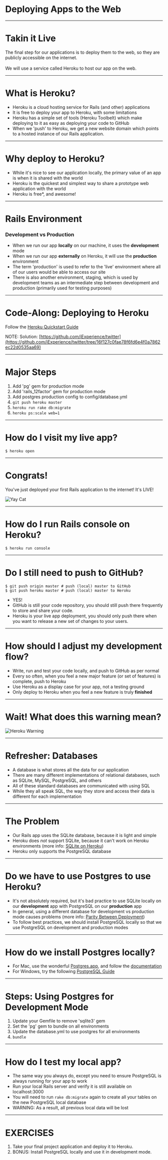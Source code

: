 # Deploying Apps to the Web

---
# Takin it Live

The final step for our applications is to deploy them to the web, so they are publicly accessible on the internet.
<br/><br/>
We will use a service called Heroku to host our app on the web.

---

# What is Heroku?

* Heroku is a cloud hosting service for Rails (and other) applications
* It is free to deploy your app to Heroku, with some limitations
* Heroku has a simple set of tools (Heroku Toolbelt) which make deploying to it as easy as deploying your code to GitHub
* When we 'push' to Heroku, we get a new website domain which points to a hosted instance of our Rails application.

---

# Why deploy to Heroku?

* While it's nice to see our application locally, the primary value of an app is when it is shared with the world
* Heroku is the quickest and simplest way to share a prototype web application with the world
* Heroku is free*, and awesome!

---
# Rails Environment
### Development vs Production

* When we run our app __locally__ on our machine, it uses the __development__ mode
* When we run our app __externally__ on Heroku, it will use the __production__ environment
* The term 'production' is used to refer to the 'live' environment where all of our users would be able to access our site
* There is also another environment, staging, which is used by development teams as an intermediate step between development and production (primarily used for testing purposes)

---

# Code-Along: Deploying to Heroku

Follow the [Heroku Quickstart Guide](https://devcenter.heroku.com/articles/quickstart)

NOTE:
Solution: [https://github.com/iExperience/twitter](https://github.com/iExperience/twitter/tree/16f127c0fae78f6fd6e4f0a7862ec22d0535aa69)

---

# Major Steps

1. Add 'pg' gem for production mode
2. Add 'rails_12factor' gem for production mode
3. Add postgres production config to config/database.yml
4. ```git push heroku master```
5. ```heroku run rake db:migrate```
6. ```heroku ps:scale web=1```

---
# How do I visit my live app?

```$ heroku open```

---
# Congrats!

You've just deployed your first Rails application to the internet! It's LIVE!

![Yay Cat](/images/slides/16A/yay_cat.png)

---
# How do I run Rails console on Heroku?

```$ heroku run console```

---
# Do I still need to push to GitHub?

```
$ git push origin master # push (local) master to GitHub
$ git push heroku master # push (local) master to Heroku
```

* YES!
* GitHub is still your code repository, you should still push there frequently to store and share your code.
* Heroku is your live app deployment, you should only push there when you want to release a new set of changes to your users.

---
# How should I adjust my development flow?

* Write, run and test your code locally, and push to GitHub as per normal
* Every so often, when you feel a new major feature (or set of features) is complete, push to Heroku
* Use Heroku as a display case for your app, not a testing ground
* Only deploy to Heroku when you feel a new feature is truly __finished__

---

# Wait! What does this warning mean?

![Heroku Warning](/images/slides/16A/heroku-postgres-warning.png)

---

# Refresher: Databases

* A database is what stores all the data for our application
* There are many different implementations of relational databases, such as SQLite, MySQL, PostgreSQL, and others
* All of these standard databases are communicated with using SQL
* While they all speak SQL, the way they store and access their data is different for each implementation

---

# The Problem

* Our Rails app uses the SQLite database, because it is light and simple
* Heroku does _not_ support SQLite, because it can't work on Heroku environments (more info: [SQLite on Heroku](https://devcenter.heroku.com/articles/sqlite3))
* Heroku only supports the PostgreSQL database

---
# Do we have to use Postgres to use Heroku?

* It's not absolutely required, but it's bad practice to use SQLite locally on our __development__ app with PostgreSQL on our __production__ app
* In general, using a different database for development vs production mode causes problems (more info: [Parity Between Deployment](http://12factor.net/dev-prod-parity))
* To follow best practices, we should install PostgreSQL locally so that we use PostgreSQL on development and production modes

---
# How do we install Postgres locally?

* For Mac, use the wonderful [Postgres.app](http://postgresapp.com/), and follow the [documentation](http://postgresapp.com/documentation/)
* For Windows, try the following [PostgreSQL Guide](http://www.postgresql.org/download/windows/)

---
# Steps: Using Postgres for Development Mode

1. Update your Gemfile to remove 'sqlite3' gem
2. Set the 'pg' gem to bundle on all environments
3. Update the database.yml to use postgres for all environments
4. ```bundle```

---
# How do I test my local app?

* The same way you always do, except you need to ensure PostgreSQL is always running for your app to work
* Run your local Rails server and verify it is still available on localhost:3000
* You will need to run ```rake db:migrate``` again to create all your tables on the new PostgreSQL local database
* WARNING: As a result, all previous local data will be lost

---

# EXERCISES

1. Take your final project application and deploy it to Heroku.
2. BONUS: Install PostgreSQL locally and use it in development mode.
